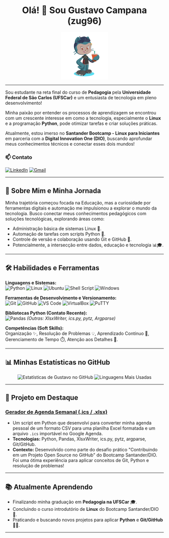 <h1 align="center"> Olá! 👋 Sou Gustavo Campana (zug96)</h1>

<p align="center">
  <img src="octocat.png" alt="Meu Octocat Personalizado" width="150"> 
  </p>

---

<p>Sou estudante na reta final do curso de <strong>Pedagogia</strong> pela <strong>Universidade Federal de São Carlos (UFSCar)</strong> e um entusiasta de tecnologia em pleno desenvolvimento!</p>
<p>Minha paixão por entender os processos de aprendizagem se encontrou com um crescente interesse em como a tecnologia, especialmente o <strong>Linux</strong> e a programação <strong>Python</strong>, pode otimizar tarefas e criar soluções práticas.</p>
<p>Atualmente, estou imerso no <strong>Santander Bootcamp - Linux para Iniciantes</strong> em parceria com a <strong>Digital Innovation One (DIO)</strong>, buscando aprofundar meus conhecimentos técnicos e conectar esses dois mundos!</p>
      
### 📫 Contato
<p>
  <a href="https://www.linkedin.com/in/gustavo-correa-campana-764589168/" target="_blank"><img src="https://img.shields.io/badge/LinkedIn-Gustavo%20Campana-0077B5?style=for-the-badge&logo=linkedin&logoColor=white" alt="LinkedIn"/></a>
  <a href="mailto:ccampanagus@gmail.com"><img src="https://img.shields.io/badge/Gmail-ccampanagus@gmail.com-D14836?style=for-the-badge&logo=gmail&logoColor=white" alt="Gmail"/></a>
</p>

---

## 🌱 Sobre Mim e Minha Jornada

Minha trajetória começou focada na Educação, mas a curiosidade por ferramentas digitais e automação me impulsionou a explorar o mundo da tecnologia. Busco conectar meus conhecimentos pedagógicos com soluções tecnológicas, explorando áreas como:

* Administração básica de sistemas Linux 🐧.
* Automação de tarefas com scripts Python 🐍.
* Controle de versão e colaboração usando Git e GitHub 🐙.
* Potencialmente, a intersecção entre dados, educação e tecnologia 📊🎓.

---

## 🛠️ Habilidades e Ferramentas

**Linguagens e Sistemas:** <br>
<img src="https://img.shields.io/badge/Python-3776AB?style=for-the-badge&logo=python&logoColor=white" alt="Python"/>
<img src="https://img.shields.io/badge/Linux-FCC624?style=for-the-badge&logo=linux&logoColor=black" alt="Linux"/>
<img src="https://img.shields.io/badge/Ubuntu-E95420?style=for-the-badge&logo=ubuntu&logoColor=white" alt="Ubuntu"/>
<img src="https://img.shields.io/badge/Shell_Script-121011?style=for-the-badge&logo=gnu-bash&logoColor=white" alt="Shell Script"/>
<img src="https://img.shields.io/badge/Windows-0078D6?style=for-the-badge&logo=windows&logoColor=white" alt="Windows"/>

**Ferramentas de Desenvolvimento e Versionamento:** <br>
<img src="https://img.shields.io/badge/Git-F05032?style=for-the-badge&logo=git&logoColor=white" alt="Git"/>
<img src="https://img.shields.io/badge/GitHub-181717?style=for-the-badge&logo=github&logoColor=white" alt="GitHub"/>
<img src="https://img.shields.io/badge/VSCode-007ACC?style=for-the-badge&logo=visual-studio-code&logoColor=white" alt="VS Code"/>
<img src="https://img.shields.io/badge/VirtualBox-21416b?style=for-the-badge&logo=virtualbox&logoColor=white" alt="VirtualBox"/>
<img src="https://img.shields.io/badge/PuTTY-000070?style=for-the-badge&logo=putty&logoColor=white" alt="PuTTY"/>

**Bibliotecas Python (Contato Recente):** <br>
<img src="https://img.shields.io/badge/Pandas-150458?style=for-the-badge&logo=pandas&logoColor=white" alt="Pandas"/>
_(Outras: XlsxWriter, ics.py, pytz, Argparse)_

**Competências (Soft Skills):** <br>
Organização ✨, Resolução de Problemas 💡, Aprendizado Contínuo 📖, Gerenciamento de Tempo ⏱️, Atenção aos Detalhes 👀.

---

## 📊 Minhas Estatísticas no GitHub

<p align="center">
  <img height="150em" src="https://github-readme-stats.vercel.app/api?username=zug96&show_icons=true&theme=radical&hide_border=true&count_private=true" alt="Estatísticas de Gustavo no GitHub" />
  <img height="150em" src="https://github-readme-stats.vercel.app/api/top-langs/?username=zug96&layout=compact&theme=radical&hide_border=true" alt="Linguagens Mais Usadas" />
</p>

---

## 🚀 Projeto em Destaque

### [Gerador de Agenda Semanal (.ics / .xlsx)](https://github.com/zug96/meu-script-agenda)
* Um script em Python que desenvolvi para converter minha agenda pessoal de um formato CSV para uma planilha Excel formatada e um arquivo `.ics` importável no Google Agenda.
* **Tecnologias:** Python, Pandas, XlsxWriter, ics.py, pytz, argparse, Git/GitHub.
* **Contexto:** Desenvolvido como parte do desafio prático "Contribuindo em um Projeto Open Source no GitHub" do Bootcamp Santander/DIO. Foi uma ótima experiência para aplicar conceitos de Git, Python e resolução de problemas!

---

## 📚 Atualmente Aprendendo

* Finalizando minha graduação em **Pedagogia na UFSCar** 🎓.
* Concluindo o curso introdutório de **Linux** do Bootcamp Santander/DIO 🐧.
* Praticando e buscando novos projetos para aplicar **Python** e **Git/GitHub** 👨‍💻.

---